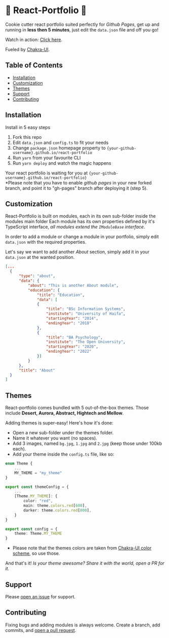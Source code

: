 # 🚀 React-Portfolio 🚀

Cookie cutter react portfolio suited perfectly for *Github Pages*, get up and running in **less then 5 minutes**, just edit the `data.json` file and off you go!

Watch in action: [Click here](https://nirtz89.github.io/react-portfolio).

Fueled by [Chakra-UI](https://chakra-ui.com/).

## Table of Contents

- [Installation](#installation)
- [Customization](#usage)
- [Themes](#themes)
- [Support](#support)
- [Contributing](#contributing)

## Installation

Install in 5 easy steps

1. Fork this repo
2. Edit `data.json` and `config.ts` to fit your needs
3. Change `package.json` homepage property to `{your-github-username}.github.io/react-portfolio`
4. Run `yarn` from your favourite CLI
5. Run `yarn deploy` and watch the magic happens

Your react portfolio is waiting for you at `{your-github-username}.github.io/react-portfolio}`  
*Please note that you have to enable *github pages* in your new forked branch, and point it to "gh-pages" branch after deploying it (step 5).

## Customization

React-Portfolio is built on modules, each in its own sub-folder inside the modules main folder
Each module has its own properties defined by it's TypeScript interface, *all modules extend the `IModuleBase` interface*.

In order to add a module or change a module in your portfolio, simply edit `data.json` with the required properties.

Let's say we want to add another *About* section, simply add it in your `data.json` at the wanted position.  
  
  ```json
[...
    {
        "type": "about",
        "data": {
            "about": "This is another About module",
            "education": {
                "title": "Education",
                "data": [
                {
                    "title": "BSc Information Systems",
                    "institute": "University of Haifa",
                    "startingYear": "2014",
                    "endingYear": "2018"
                },
                {
                    "title": "BA Psychology",
                    "institute": "The Open University",
                    "startingYear": "2020",
                    "endingYear": "2022"
                }]
            }
        },
        "title": "About"
    }
]
  ```

## Themes

React-portfolio comes bundled with 5 out-of-the-box themes.
Those include **Desert, Aurora, Abstract, Hightech and Mellow**.

Adding themes is super-easy! Here's how it's done:  
- Open a new sub-folder under the themes folder.
- Name it whatever you want (no spaces).
- Add 3 images, named `bg.jpg`, `1.jpg` and `2.jpg` (keep those under 100kb each).
- Add your theme inside the `config.ts` file, like so:  
```ts
enum Theme {
    ...
    MY_THEME = "my_theme"
}

export const themeConfig = {
    ...
    [Theme.MY_THEME]: {
        color: "red",
        main: theme.colors.red[600],
        darker: theme.colors.red[800],
    }
}

export const config = {
    theme: Theme.MY_THEME
}
```
- Please note that the themes colors are taken from [Chakra-UI color scheme](https://chakra-ui.com/docs/theming/theme), so use those.

And that's it!
*Is your theme awesome? Share it with the world, open a PR for it.*

## Support

Please [open an issue](https://github.com/nirtz89/react-portfolio/issues/new) for support.

## Contributing

Fixing bugs and adding modules is always welcome.
Create a branch, add commits, and [open a pull request](https://github.com/nirtz89/react-portfolio/compare).
